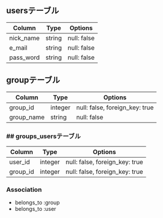 ## usersテーブル
|Column|Type|Options|
|------|----|-------|
|nick_name|string|null: false|
|e_mail|string|null: false|
|pass_word|string|null: false|

## groupテーブル
|Column|Type|Options|
|------|----|-------|
|group_id|integer|null: false, foreign_key: true|
|group_name|string|null: false|

### ## groups_usersテーブル
|Column|Type|Options|
|------|----|-------|
|user_id|integer|null: false, foreign_key: true|
|group_id|integer|null: false, foreign_key: true|

### Association
- belongs_to :group
- belongs_to :user


